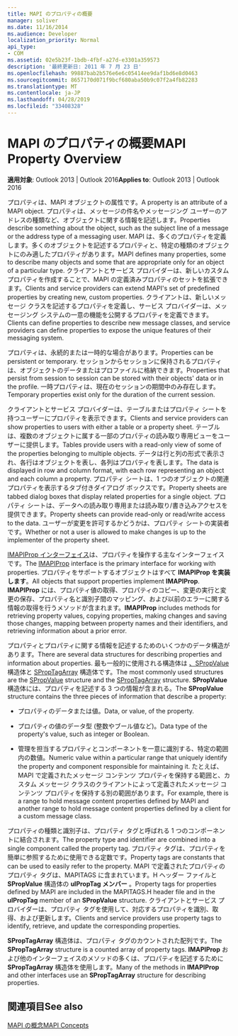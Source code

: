 ```yaml
---
title: MAPI のプロパティの概要
manager: soliver
ms.date: 11/16/2014
ms.audience: Developer
localization_priority: Normal
api_type:
- COM
ms.assetid: 02e5b23f-1bdb-4fbf-a27d-e3301a359573
description: '最終更新日: 2011 年 7 月 23 日'
ms.openlocfilehash: 99887bab2b576e6e6c05414ee9daf1bd6e8d0463
ms.sourcegitcommit: 8657170d071f9bcf680aba50b9c07f2a4fb82283
ms.translationtype: MT
ms.contentlocale: ja-JP
ms.lasthandoff: 04/28/2019
ms.locfileid: "33408328"
---
```

# <a name="mapi-property-overview"></a><span data-ttu-id="740d2-103">MAPI のプロパティの概要</span><span class="sxs-lookup"><span data-stu-id="740d2-103">MAPI Property Overview</span></span>

  
  
<span data-ttu-id="740d2-104">**適用対象**: Outlook 2013 | Outlook 2016</span><span class="sxs-lookup"><span data-stu-id="740d2-104">**Applies to**: Outlook 2013 | Outlook 2016</span></span> 
  
<span data-ttu-id="740d2-105">プロパティは、MAPI オブジェクトの属性です。</span><span class="sxs-lookup"><span data-stu-id="740d2-105">A property is an attribute of a MAPI object.</span></span> <span data-ttu-id="740d2-106">プロパティは、メッセージの件名やメッセージング ユーザーのアドレスの種類など、オブジェクトに関する情報を記述します。</span><span class="sxs-lookup"><span data-stu-id="740d2-106">Properties describe something about the object, such as the subject line of a message or the address type of a messaging user.</span></span> <span data-ttu-id="740d2-107">MAPI は、多くのプロパティを定義します。多くのオブジェクトを記述するプロパティと、特定の種類のオブジェクトにのみ適したプロパティがあります。</span><span class="sxs-lookup"><span data-stu-id="740d2-107">MAPI defines many properties, some to describe many objects and some that are appropriate only for an object of a particular type.</span></span> <span data-ttu-id="740d2-108">クライアントとサービス プロバイダーは、新しいカスタム プロパティを作成することで、MAPI の定義済みプロパティのセットを拡張できます。</span><span class="sxs-lookup"><span data-stu-id="740d2-108">Clients and service providers can extend MAPI's set of predefined properties by creating new, custom properties.</span></span> <span data-ttu-id="740d2-109">クライアントは、新しいメッセージ クラスを記述するプロパティを定義し、サービス プロバイダーは、メッセージング システムの一意の機能を公開するプロパティを定義できます。</span><span class="sxs-lookup"><span data-stu-id="740d2-109">Clients can define properties to describe new message classes, and service providers can define properties to expose the unique features of their messaging system.</span></span>
  
<span data-ttu-id="740d2-110">プロパティは、永続的または一時的な場合があります。</span><span class="sxs-lookup"><span data-stu-id="740d2-110">Properties can be persistent or temporary.</span></span> <span data-ttu-id="740d2-111">セッションからセッションに保持されるプロパティは、オブジェクトのデータまたはプロファイルに格納できます。</span><span class="sxs-lookup"><span data-stu-id="740d2-111">Properties that persist from session to session can be stored with their objects' data or in the profile.</span></span> <span data-ttu-id="740d2-112">一時プロパティは、現在のセッションの期間中のみ存在します。</span><span class="sxs-lookup"><span data-stu-id="740d2-112">Temporary properties exist only for the duration of the current session.</span></span> 
  
<span data-ttu-id="740d2-113">クライアントとサービス プロバイダーは、テーブルまたはプロパティ シートを持つユーザーにプロパティを表示できます。</span><span class="sxs-lookup"><span data-stu-id="740d2-113">Clients and service providers can show properties to users with either a table or a property sheet.</span></span> <span data-ttu-id="740d2-114">テーブルは、複数のオブジェクトに属する一部のプロパティの読み取り専用ビューをユーザーに提供します。</span><span class="sxs-lookup"><span data-stu-id="740d2-114">Tables provide users with a read-only view of some of the properties belonging to multiple objects.</span></span> <span data-ttu-id="740d2-115">データは行と列の形式で表示され、各行はオブジェクトを表し、各列はプロパティを表します。</span><span class="sxs-lookup"><span data-stu-id="740d2-115">The data is displayed in row and column format, with each row representing an object and each column a property.</span></span> <span data-ttu-id="740d2-116">プロパティ シートは、1 つのオブジェクトの関連プロパティを表示するタブ付きダイアログ ボックスです。</span><span class="sxs-lookup"><span data-stu-id="740d2-116">Property sheets are tabbed dialog boxes that display related properties for a single object.</span></span> <span data-ttu-id="740d2-117">プロパティ シートは、データへの読み取り専用または読み取り/書き込みアクセスを提供できます。</span><span class="sxs-lookup"><span data-stu-id="740d2-117">Property sheets can provide read-only or read/write access to the data.</span></span> <span data-ttu-id="740d2-118">ユーザーが変更を許可するかどうかは、プロパティ シートの実装者です。</span><span class="sxs-lookup"><span data-stu-id="740d2-118">Whether or not a user is allowed to make changes is up to the implementer of the property sheet.</span></span>
  
<span data-ttu-id="740d2-119">[IMAPIProp インターフェイス](imapipropiunknown.md)は、プロパティを操作する主なインターフェイスです。</span><span class="sxs-lookup"><span data-stu-id="740d2-119">The [IMAPIProp](imapipropiunknown.md) interface is the primary interface for working with properties.</span></span> <span data-ttu-id="740d2-120">プロパティをサポートするオブジェクトはすべて **IMAPIProp を実装します**。</span><span class="sxs-lookup"><span data-stu-id="740d2-120">All objects that support properties implement **IMAPIProp**.</span></span> <span data-ttu-id="740d2-121">**IMAPIProp** には、プロパティ値の取得、プロパティのコピー、変更の実行と変更の保存、プロパティ名と識別子間のマッピング、および以前のエラーに関する情報の取得を行うメソッドが含まれます。</span><span class="sxs-lookup"><span data-stu-id="740d2-121">**IMAPIProp** includes methods for retrieving property values, copying properties, making changes and saving those changes, mapping between property names and their identifiers, and retrieving information about a prior error.</span></span> 
  
<span data-ttu-id="740d2-122">プロパティとプロパティに関する情報を記述するためのいくつかのデータ構造があります。</span><span class="sxs-lookup"><span data-stu-id="740d2-122">There are several data structures for describing properties and information about properties.</span></span> <span data-ttu-id="740d2-123">最も一般的に使用される構造体は [、SPropValue](spropvalue.md) 構造体と [SPropTagArray](sproptagarray.md) 構造体です。</span><span class="sxs-lookup"><span data-stu-id="740d2-123">The most commonly used structures are the [SPropValue](spropvalue.md) structure and the [SPropTagArray](sproptagarray.md) structure.</span></span> <span data-ttu-id="740d2-124">**SPropValue** 構造体には、プロパティを記述する 3 つの情報が含まれる。</span><span class="sxs-lookup"><span data-stu-id="740d2-124">The **SPropValue** structure contains the three pieces of information that describe a property:</span></span> 
  
- <span data-ttu-id="740d2-125">プロパティのデータまたは値。</span><span class="sxs-lookup"><span data-stu-id="740d2-125">Data, or value, of the property.</span></span>
    
- <span data-ttu-id="740d2-126">プロパティの値のデータ型 (整数やブール値など)。</span><span class="sxs-lookup"><span data-stu-id="740d2-126">Data type of the property's value, such as integer or Boolean.</span></span> 
    
- <span data-ttu-id="740d2-127">管理を担当するプロパティとコンポーネントを一意に識別する、特定の範囲内の数値。</span><span class="sxs-lookup"><span data-stu-id="740d2-127">Numeric value within a particular range that uniquely identify the property and component responsible for maintaining it.</span></span> <span data-ttu-id="740d2-128">たとえば、MAPI で定義されたメッセージ コンテンツ プロパティを保持する範囲と、カスタム メッセージ クラスのクライアントによって定義されたメッセージ コンテンツ プロパティを保持する別の範囲があります。</span><span class="sxs-lookup"><span data-stu-id="740d2-128">For example, there is a range to hold message content properties defined by MAPI and another range to hold message content properties defined by a client for a custom message class.</span></span> 
    
<span data-ttu-id="740d2-129">プロパティの種類と識別子は、プロパティ タグと呼ばれる 1 つのコンポーネントに結合されます。</span><span class="sxs-lookup"><span data-stu-id="740d2-129">The property type and identifier are combined into a single component called the property tag.</span></span> <span data-ttu-id="740d2-130">プロパティ タグは、プロパティを簡単に参照するために使用できる定数です。</span><span class="sxs-lookup"><span data-stu-id="740d2-130">Property tags are constants that can be used to easily refer to the property.</span></span> <span data-ttu-id="740d2-131">MAPI で定義されたプロパティのプロパティ タグは、MAPITAGS に含まれています。H ヘッダー ファイルと **SPropValue** 構造体の **ulPropTag メンバー** 。</span><span class="sxs-lookup"><span data-stu-id="740d2-131">Property tags for properties defined by MAPI are included in the MAPITAGS.H header file and in the **ulPropTag** member of an **SPropValue** structure.</span></span> <span data-ttu-id="740d2-132">クライアントとサービス プロバイダーは、プロパティ タグを使用して、対応するプロパティを識別、取得、および更新します。</span><span class="sxs-lookup"><span data-stu-id="740d2-132">Clients and service providers use property tags to identify, retrieve, and update the corresponding properties.</span></span> 
  
<span data-ttu-id="740d2-133">**SPropTagArray** 構造体は、プロパティ タグのカウントされた配列です。</span><span class="sxs-lookup"><span data-stu-id="740d2-133">The **SPropTagArray** structure is a counted array of property tags.</span></span> <span data-ttu-id="740d2-134">**IMAPIProp** および他のインターフェイスのメソッドの多くは、プロパティを記述するために **SPropTagArray** 構造体を使用します。</span><span class="sxs-lookup"><span data-stu-id="740d2-134">Many of the methods in **IMAPIProp** and other interfaces use an **SPropTagArray** structure for describing properties.</span></span> 
  
## <a name="see-also"></a><span data-ttu-id="740d2-135">関連項目</span><span class="sxs-lookup"><span data-stu-id="740d2-135">See also</span></span>



[<span data-ttu-id="740d2-136">MAPI の概念</span><span class="sxs-lookup"><span data-stu-id="740d2-136">MAPI Concepts</span></span>](mapi-concepts.md)

